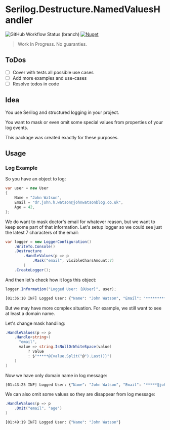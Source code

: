 # Serilog.Destructure.NamedValuesHandler

![GitHub Workflow Status (branch)](https://img.shields.io/github/workflow/status/Kira-Lappo/serilog-destructure-namedvalueshandler/Build%20And%20Test/dev?label=dev&style=for-the-badge)
[
![Nuget](https://img.shields.io/nuget/v/Serilog.Destructure.NamedValuesHandler?style=for-the-badge)
](
https://www.nuget.org/packages/Serilog.Destructure.NamedValuesHandler
)

> Work In Progress. No guaranties.

## ToDos

* [ ] Cover with tests all possible use cases
* [ ] Add more examples and use-cases
* [ ] Resolve todos in code

## Idea

You use Serilog and structured logging in your project.

You want to mask or even omit some special values from properties of your log events.

This package was created exactly for these purposes.

## Usage

### Log Example

So you have an object to log:

```csharp
var user = new User
{
    Name = "John Watson",
    Email = "dr.john.h.watson@johnwatsonblog.co.uk",
    Age = 42,
};
```

We do want to mask doctor's email for whatever reason, but we want to keep some part of that information.
Let's setup logger so we could see just the latest 7 characters of the email:

```csharp
var logger = new LoggerConfiguration()
    .WriteTo.Console()
    .Destructure
        .HandleValues(p => p
            .Mask("email", visibleCharsAmount:7)
        )
    .CreateLogger();
```

And then let's check how it logs this object:

```csharp
logger.Information("Logged User: {@User}", user);
```
```bash
[01:36:10 INF] Logged User: {"Name": "John Watson", "Email": "******************************g.co.uk", "Age": 42}
```

But we may have more complex situation. For example, we still want to see at least a domain name.

Let's change mask handling:

```csharp
.HandleValues(p => p
    .Handle<string>(
      "email",
      value => string.IsNullOrWhiteSpace(value)
          ? value
          : $"*****@{value.Split("@").Last()}")
    )
)
```

Now we have only domain name in log message:

```bash
[01:43:25 INF] Logged User: {"Name": "John Watson", "Email": "*****@johnwatsonblog.co.uk", "Age": 42}
```

We can also omit some values so they are disappear from log message:

```csharp
.HandleValues(p => p
    .Omit("email", "age")
)
```
```bash
[01:49:19 INF] Logged User: {"Name": "John Watson"}
```
